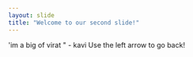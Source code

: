```yaml
---
layout: slide
title: "Welcome to our second slide!"
---
```

'im a big of virat " - kavi
Use the left arrow to go back!
